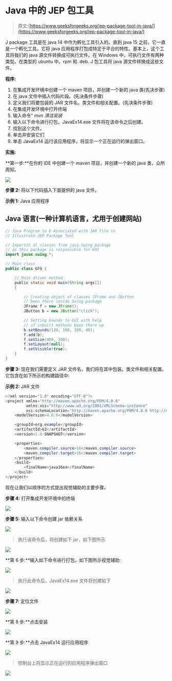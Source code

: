 # Java 中的 JEP 包工具

> 原文:[https://www.geeksforgeeks.org/jep-package-tool-in-java/](https://www.geeksforgeeks.org/jep-package-tool-in-java/)

J package 工具是在 java 14 中作为孵化工具引入的。直到 java 15 之前，它一直是一个孵化工具。它将 java 应用程序打包成特定于平台的特性。基本上，这个工具将我们的 java 源文件转换成可执行文件。在 Windows 中，可执行文件有两种类型。在类型的 ubuntu 中。rpm 和. deb. J 包工具将 java 源文件转换成这些文件。

**程序:**

1.  在集成开发环境中创建一个 maven 项目，并创建一个新的 java 类(先决步骤)
2.  在 java 文件中插入代码片段。(先决条件步骤)
3.  定义我们将要包装的 JAR 文件名。类文件和相关配置。(先决条件步骤)
4.  在集成开发环境中打开终端
5.  输入命令“ *mvn 清洁安装*
6.  输入以下命令进行打包，JavaEx14.exe 文件将在该命令之后创建。
7.  找到这个文件。
8.  单击并安装它们
9.  单击 JavaEx14 运行该应用程序，将显示一个正在运行的弹出窗口。

**实施:**

**第一步:**在你的 IDE 中创建一个 maven 项目，并创建一个新的 java 类，众所周知。

![](img/1c2643311e1770fa6db0490377c31848.png)

**步骤 2:** 将以下代码插入下面提供的 java 文件。

**示例 1:** Java 应用程序

## Java 语言(一种计算机语言，尤用于创建网站)

```java
// Java Program to b Associated with JAR File to
// Illustrate JEP Package Tool

// Importin al classes from java.Swing package
// as this package is responsible for GUI
import javax.swing.*;

// Main class
public class GFG {

    // Main driver method
    public static void main(String args[])
    {

        // Creating object of classes JFrame and JButton
        // been there inside Swing package
        JFrame f = new JFrame();
        JButton b = new JButton("click");

        // Setting bounds to GUI with help
        // of inbuilt methods been there up
        b.setBounds(130, 100, 100, 40);
        f.add(b);
        f.setSize(400, 300);
        f.setLayout(null);
        f.setVisible(true);
    }
}
```

**步骤 3:** 现在我们需要定义 JAR 文件名，我们将在其中包装。类文件和相关配置。它包含在如下所示的构建路径中:

**示例 2:** JAR 文件

```java
<?xml version="1.0" encoding="UTF-8"?>
<project xmlns="http://maven.apache.org/POM/4.0.0"
         xmlns:xsi="http://www.w3.org/2001/XMLSchema-instance"
         xsi:schemaLocation="http://maven.apache.org/POM/4.0.0 http://maven.apache.org/xsd/maven-4.0.0.xsd">
    <modelVersion>4.0.0</modelVersion>

    <groupId>org.example</groupId>
    <artifactId>G2</artifactId>
    <version>1.0-SNAPSHOT</version>

    <properties>
        <maven.compiler.source>16</maven.compiler.source>
        <maven.compiler.target>16</maven.compiler.target>
    </properties>
    <build>
        <finalName>java16ex</finalName>
    </build>
</project>
```

现在让我们以顺序的方式提出视觉辅助的主要步骤。

**步骤 4:** 打开集成开发环境中的终端

![](img/3da2ad4d631d69125ac5a8b45e4ab49e.png)

**步骤 5:** 输入以下命令创建 jar 依赖关系

![](img/15634026c265fa1f4fcdbc312ba9d50b.png)

> 执行该命令后，将创建如下 jar，如下图所示

![](img/d7454356009426aa2178b3d1b9967cb7.png)

**第 6 步:**输入如下命令进行打包，如下图所示视觉辅助:

![](img/65b9b1309b23970532a112b11ca9e0ec.png)

> 执行此命令后，JavaEx14.exe 文件将创建如下

![](img/cc0569b864f369295fe9a8431851ff0b.png)

**步骤 7:** 定位文件

![](img/361c58d34029817da550ce97abd3255f.png)

**第 8 步:**点击安装

![](img/9ea8aa9e367679796a046d85171c4c43.png)

**第 9 步:**点击 JavaEx14 运行应用程序

![](img/4ab51ec6b83172835b28044a78ed9e4c.png)

> 控制台上将显示正在运行的应用程序弹出窗口

![](img/685b766801fa3158e8f00db3ea5037e6.png)